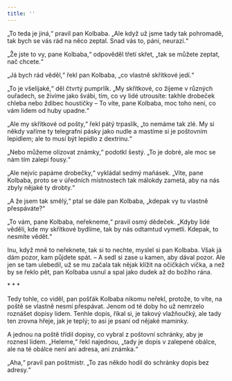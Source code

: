 ```yaml
---
title: ''
---
```


„To teda je jiná,“ pravil pan Kolbaba. „Ale když už jsme tady tak pohromadě, tak bych se vás rád na něco zeptal. Snad vás to, páni, neurazí.“

„Že jste to vy, pane Kolbaba,“ odpověděl třetí skřet, „tak se můžete zeptat, nač chcete.“

„Já bych rád věděl,“ řekl pan Kolbaba, „co vlastně skřítkové jedí.“

„To je všelijaké,“ děl čtvrtý pumprlík. „My skřítkové, co žijeme v různých ouřadech, se živíme jako švábi, tím, co vy lidé utrousíte: takhle drobeček chleba nebo ždibec houstičky – To víte, pane Kolbaba, moc toho není, co vám lidem od huby upadne.“

„Ale my skřítkové od pošty,“ řekl pátý trpaslík, „to nemáme tak zlé. My si někdy vaříme ty telegrafní pásky jako nudle a mastíme si je poštovním lepidlem; ale to musí být lepidlo z dextrinu.“

„Nebo můžeme olizovat známky,“ podotkl šestý. „To je dobré, ale moc se nám tím zalepí fousy.“

„Ale nejvíc papáme drobečky,“ vykládal sedmý maňásek. „Víte, pane Kolbaba, proto se v úředních místnostech tak málokdy zametá, aby na nás zbyly nějaké ty drobty.“

„A že jsem tak smělý,“ ptal se dále pan Kolbaba, „kdepak vy tu vlastně přespáváte?“

„To vám, pane Kolbaba, neřekneme,“ pravil osmý dědeček. „Kdyby lidé věděli, kde my skřítkové bydlíme, tak by nás odtamtud vymetli. Kdepak, to nesmíte vědět.“

Inu, když mně to neřeknete, tak si to nechte, myslel si pan Kolbaba. Však já dám pozor, kam půjdete spát. – A sedl si zase u kamen, aby dával pozor. Ale jen se tam ulebedil, už se mu začala tak nějak klížit na očičkách víčka, a než by se řeklo pět, pan Kolbaba usnul a spal jako dudek až do božího rána.

\* \* \*

Tedy tohle, co viděl, pan pošťák Kolbaba nikomu neřekl, protože, to víte, na poště se vlastně nesmí přespávat. Jenom od té doby ho už nemrzelo roznášet dopisy lidem. Tenhle dopis, říkal si, je takový vlažňoučký, ale tady ten zrovna hřeje, jak je teplý; to asi je psaní od nějaké maminky.

  

A jednou na poště třídil dopisy, co vybral z poštovní schránky, aby je roznesl lidem. „Heleme,“ řekl najednou, „tady je dopis v zalepené obálce, ale na té obálce není ani adresa, ani známka.“

„Aha,“ pravil pan poštmistr. „To zas někdo hodil do schránky dopis bez adresy.“

